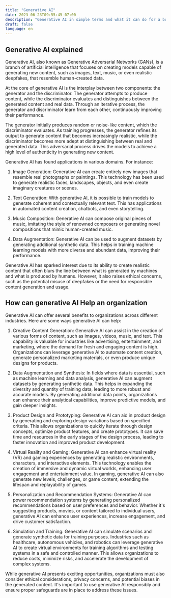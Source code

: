 ```yaml
---
title: "Generative AI"
date: 2023-06-23T09:55:45-07:00
description: "Generative AI in simple terms and what it can do for a business"
draft: false
language: en
---
```


## Generative AI explained ##

Generative AI, also known as Generative Adversarial Networks (GANs), is a branch of artificial intelligence that focuses on creating models capable of generating new content, such as images, text, music, or even realistic deepfakes, that resemble human-created data. 

At the core of generative AI is the interplay between two components: the generator and the discriminator. The generator attempts to produce content, while the discriminator evaluates and distinguishes between the generated content and real data. Through an iterative process, the generator and discriminator learn from each other, continuously improving their performance.

The generator initially produces random or noise-like content, which the discriminator evaluates. As training progresses, the generator refines its output to generate content that becomes increasingly realistic, while the discriminator becomes more adept at distinguishing between real and generated data. This adversarial process drives the models to achieve a high level of authenticity in generating new content.

Generative AI has found applications in various domains. For instance:

1. Image Generation: Generative AI can create entirely new images that resemble real photographs or paintings. This technology has been used to generate realistic faces, landscapes, objects, and even create imaginary creatures or scenes.

2. Text Generation: With generative AI, it is possible to train models to generate coherent and contextually relevant text. This has applications in automated content creation, chatbots, and even storytelling.

3. Music Composition: Generative AI can compose original pieces of music, imitating the style of renowned composers or generating novel compositions that mimic human-created music.

4. Data Augmentation: Generative AI can be used to augment datasets by generating additional synthetic data. This helps in training machine learning models with more diverse and abundant data, improving their performance.

Generative AI has sparked interest due to its ability to create realistic content that often blurs the line between what is generated by machines and what is produced by humans. However, it also raises ethical concerns, such as the potential misuse of deepfakes or the need for responsible content generation and usage.

## How can generative AI Help an organization ##

Generative AI can offer several benefits to organizations across different industries. Here are some ways generative AI can help:

1. Creative Content Generation: Generative AI can assist in the creation of various forms of content, such as images, videos, music, and text. This capability is valuable for industries like advertising, entertainment, and marketing, where the demand for fresh and engaging content is high. Organizations can leverage generative AI to automate content creation, generate personalized marketing materials, or even produce unique designs for products.

2. Data Augmentation and Synthesis: In fields where data is essential, such as machine learning and data analysis, generative AI can augment datasets by generating synthetic data. This helps in expanding the diversity and quantity of training data, leading to more robust and accurate models. By generating additional data points, organizations can enhance their analytical capabilities, improve predictive models, and gain deeper insights.

3. Product Design and Prototyping: Generative AI can aid in product design by generating and exploring design variations based on specified criteria. This allows organizations to quickly iterate through design concepts, optimize product features, and create prototypes. It can save time and resources in the early stages of the design process, leading to faster innovation and improved product development.

4. Virtual Reality and Gaming: Generative AI can enhance virtual reality (VR) and gaming experiences by generating realistic environments, characters, and interactive elements. This technology enables the creation of immersive and dynamic virtual worlds, enhancing user engagement and entertainment value. In gaming, generative AI can also generate new levels, challenges, or game content, extending the lifespan and replayability of games.

5. Personalization and Recommendation Systems: Generative AI can power recommendation systems by generating personalized recommendations based on user preferences and behavior. Whether it's suggesting products, movies, or content tailored to individual users, generative AI can enhance user experiences, increase engagement, and drive customer satisfaction.

6. Simulation and Training: Generative AI can simulate scenarios and generate synthetic data for training purposes. Industries such as healthcare, autonomous vehicles, and robotics can leverage generative AI to create virtual environments for training algorithms and testing systems in a safe and controlled manner. This allows organizations to reduce costs, minimize risks, and accelerate the development of complex systems.

While generative AI presents exciting opportunities, organizations must also consider ethical considerations, privacy concerns, and potential biases in the generated content. It's important to use generative AI responsibly and ensure proper safeguards are in place to address these issues.
